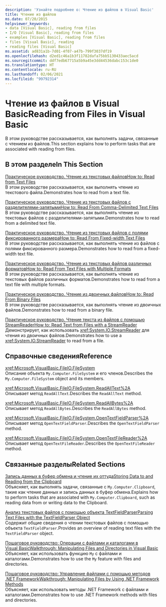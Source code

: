 ```yaml
---
description: 'Узнайте подробнее о: Чтение из файлов в Visual Basic'
title: Чтение из файлов
ms.date: 07/20/2015
helpviewer_keywords:
- data [Visual Basic], reading from files
- I/O [Visual Basic], reading from files
- examples [Visual Basic], reading from files
- files [Visual Basic], reading
- reading files [Visual Basic]
ms.assetid: ad831a1b-7d01-4f07-a47b-799f3037df19
ms.openlocfilehash: d2ed1c46a1b3f11782dafa75bb5130433aec5acd
ms.sourcegitcommit: ddf7edb67715a5b9a45e3dd44536dabc153c1de0
ms.translationtype: HT
ms.contentlocale: ru-RU
ms.lasthandoff: 02/06/2021
ms.locfileid: "99792314"
---
```

# <a name="reading-from-files-in-visual-basic"></a><span data-ttu-id="ebc0c-103">Чтение из файлов в Visual Basic</span><span class="sxs-lookup"><span data-stu-id="ebc0c-103">Reading from Files in Visual Basic</span></span>

<span data-ttu-id="ebc0c-104">В этом руководстве рассказывается, как выполнять задачи, связанные с чтением из файлов.</span><span class="sxs-lookup"><span data-stu-id="ebc0c-104">This section explains how to perform tasks that are associated with reading from files.</span></span>  
  
## <a name="in-this-section"></a><span data-ttu-id="ebc0c-105">В этом разделе</span><span class="sxs-lookup"><span data-stu-id="ebc0c-105">In This Section</span></span>  

 [<span data-ttu-id="ebc0c-106">Практическое руководство. Чтение из текстовых файлов</span><span class="sxs-lookup"><span data-stu-id="ebc0c-106">How to: Read from Text Files</span></span>](how-to-read-from-text-files.md)  
 <span data-ttu-id="ebc0c-107">В этом руководстве рассказывается, как выполнять чтение из текстового файла.</span><span class="sxs-lookup"><span data-stu-id="ebc0c-107">Demonstrates how to read from a text file.</span></span>  
  
 [<span data-ttu-id="ebc0c-108">Практическое руководство. Чтение из текстовых файлов с разделителями-запятыми</span><span class="sxs-lookup"><span data-stu-id="ebc0c-108">How to: Read From Comma-Delimited Text Files</span></span>](how-to-read-from-comma-delimited-text-files.md)  
 <span data-ttu-id="ebc0c-109">В этом руководстве рассказывается, как выполнять чтение из текстовых файлов с разделителями-запятыми.</span><span class="sxs-lookup"><span data-stu-id="ebc0c-109">Demonstrates how to read from a delimited text file.</span></span>  
  
 [<span data-ttu-id="ebc0c-110">Практическое руководство. Чтение из текстовых файлов с полями фиксированного размера</span><span class="sxs-lookup"><span data-stu-id="ebc0c-110">How to: Read From Fixed-width Text Files</span></span>](how-to-read-from-fixed-width-text-files.md)  
 <span data-ttu-id="ebc0c-111">В этом руководстве рассказывается, как выполнять чтение из файлов с полями фиксированного размера.</span><span class="sxs-lookup"><span data-stu-id="ebc0c-111">Demonstrates how to read from a fixed-width text file.</span></span>  
  
 [<span data-ttu-id="ebc0c-112">Практическое руководство. Чтение из текстовых файлов различных форматов</span><span class="sxs-lookup"><span data-stu-id="ebc0c-112">How to: Read From Text Files with Multiple Formats</span></span>](how-to-read-from-text-files-with-multiple-formats.md)  
 <span data-ttu-id="ebc0c-113">В этом руководстве рассказывается, как выполнять чтение из текстовых файлов различных форматов.</span><span class="sxs-lookup"><span data-stu-id="ebc0c-113">Demonstrates how to read from a text file with multiple formats.</span></span>  
  
 [<span data-ttu-id="ebc0c-114">Практическое руководство. Чтение из двоичных файлов</span><span class="sxs-lookup"><span data-stu-id="ebc0c-114">How to: Read From Binary Files</span></span>](how-to-read-from-binary-files.md)  
 <span data-ttu-id="ebc0c-115">В этом руководстве рассказывается, как выполнять чтение из двоичных файлов.</span><span class="sxs-lookup"><span data-stu-id="ebc0c-115">Demonstrates how to read from a binary file.</span></span>  
  
 [<span data-ttu-id="ebc0c-116">Практическое руководство. Чтение текста из файлов с помощью StreamReader</span><span class="sxs-lookup"><span data-stu-id="ebc0c-116">How to: Read Text from Files with a StreamReader</span></span>](how-to-read-text-from-files-with-a-streamreader.md)  
 <span data-ttu-id="ebc0c-117">Демонстрирует, как использовать <xref:System.IO.StreamReader> для чтения из двоичных файлов.</span><span class="sxs-lookup"><span data-stu-id="ebc0c-117">Demonstrates how to use a <xref:System.IO.StreamReader> to read from a file.</span></span>  
  
## <a name="reference"></a><span data-ttu-id="ebc0c-118">Справочные сведения</span><span class="sxs-lookup"><span data-stu-id="ebc0c-118">Reference</span></span>  

 <xref:Microsoft.VisualBasic.FileIO.FileSystem>  
 <span data-ttu-id="ebc0c-119">Описание объекта `My.Computer.FileSystem` и его членов.</span><span class="sxs-lookup"><span data-stu-id="ebc0c-119">Describes the `My.Computer.FileSystem` object and its members.</span></span>  
  
 <xref:Microsoft.VisualBasic.FileIO.FileSystem.ReadAllText%2A>  
 <span data-ttu-id="ebc0c-120">Описывает метод `ReadAllText`.</span><span class="sxs-lookup"><span data-stu-id="ebc0c-120">Describes the `ReadAllText` method.</span></span>  
  
 <xref:Microsoft.VisualBasic.FileIO.FileSystem.ReadAllBytes%2A>  
 <span data-ttu-id="ebc0c-121">Описывает метод `ReadAllBytes`.</span><span class="sxs-lookup"><span data-stu-id="ebc0c-121">Describes the `ReadAllBytes` method.</span></span>  
  
 <xref:Microsoft.VisualBasic.FileIO.FileSystem.OpenTextFieldParser%2A>  
 <span data-ttu-id="ebc0c-122">Описывает метод `OpenTextFieldParser`.</span><span class="sxs-lookup"><span data-stu-id="ebc0c-122">Describes the `OpenTextFieldParser` method.</span></span>  
  
 <xref:Microsoft.VisualBasic.FileIO.FileSystem.OpenTextFileReader%2A>  
 <span data-ttu-id="ebc0c-123">Описывает метод `OpenTextFileReader`.</span><span class="sxs-lookup"><span data-stu-id="ebc0c-123">Describes the `OpenTextFileReader` method.</span></span>  
  
## <a name="related-sections"></a><span data-ttu-id="ebc0c-124">Связанные разделы</span><span class="sxs-lookup"><span data-stu-id="ebc0c-124">Related Sections</span></span>  

 [<span data-ttu-id="ebc0c-125">Запись данных в буфер обмена и чтение их оттуда</span><span class="sxs-lookup"><span data-stu-id="ebc0c-125">Storing Data to and Reading from the Clipboard</span></span>](../computer-resources/storing-data-to-and-reading-from-the-clipboard.md)  
 <span data-ttu-id="ebc0c-126">Объясняет, как выполнять задачи, связанные с `My.Computer.Clipboard`, такие как чтение данных и запись данных в буфер обмена.</span><span class="sxs-lookup"><span data-stu-id="ebc0c-126">Explains how to perform tasks that are associated with `My.Computer.Clipboard`, such as reading data from or writing data to the Clipboard.</span></span>  
  
 [<span data-ttu-id="ebc0c-127">Анализ текстовых файлов с помощью объекта TextFieldParser</span><span class="sxs-lookup"><span data-stu-id="ebc0c-127">Parsing Text Files with the TextFieldParser Object</span></span>](parsing-text-files-with-the-textfieldparser-object.md)  
 <span data-ttu-id="ebc0c-128">Содержит общие сведения о чтении текстовых файлов с помощью объекта `TextFieldParser`.</span><span class="sxs-lookup"><span data-stu-id="ebc0c-128">Provides an overview of reading text files with the `TextFieldParser` object.</span></span>  
  
 [<span data-ttu-id="ebc0c-129">Пошаговое руководство: Операции с файлами и каталогами в Visual Basic</span><span class="sxs-lookup"><span data-stu-id="ebc0c-129">Walkthrough: Manipulating Files and Directories in Visual Basic</span></span>](walkthrough-manipulating-files-and-directories.md)  
 <span data-ttu-id="ebc0c-130">Объясняет, как использовать функцию `My` с файлами и каталогами.</span><span class="sxs-lookup"><span data-stu-id="ebc0c-130">Demonstrates how to use the `My` feature with files and directories.</span></span>  
  
 [<span data-ttu-id="ebc0c-131">Пошаговое руководство: Управление файлами с помощью методов .NET Framework</span><span class="sxs-lookup"><span data-stu-id="ebc0c-131">Walkthrough: Manipulating Files by Using .NET Framework Methods</span></span>](walkthrough-manipulating-files-by-using-net-framework-methods.md)  
 <span data-ttu-id="ebc0c-132">Объясняет, как использовать методы .NET Framework с файлами и каталогами.</span><span class="sxs-lookup"><span data-stu-id="ebc0c-132">Demonstrates how to use .NET Framework methods with files and directories.</span></span>

